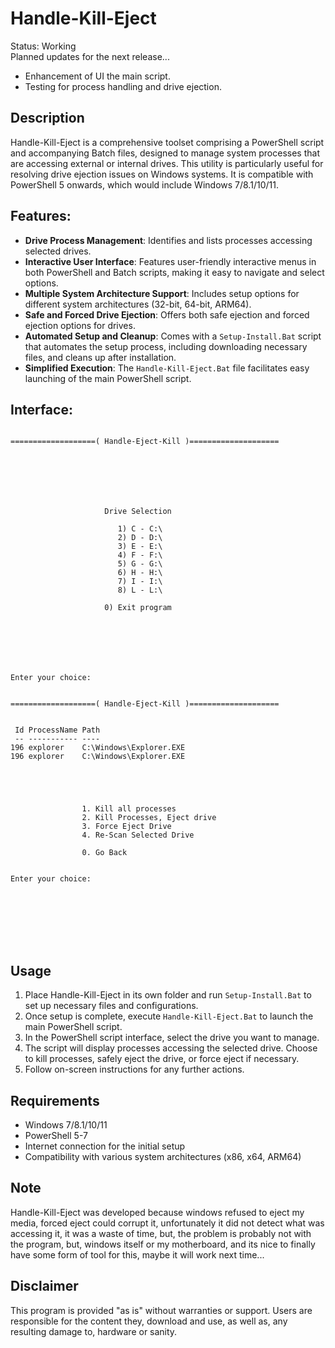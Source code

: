 # Handle-Kill-Eject
Status: Working
<br> Planned updates for the next release...
- Enhancement of UI the main script.
- Testing for process handling and drive ejection.

## Description
Handle-Kill-Eject is a comprehensive toolset comprising a PowerShell script and accompanying Batch files, designed to manage system processes that are accessing external or internal drives. This utility is particularly useful for resolving drive ejection issues on Windows systems. It is compatible with PowerShell 5 onwards, which would include Windows 7/8.1/10/11.

## Features:
- **Drive Process Management**: Identifies and lists processes accessing selected drives.
- **Interactive User Interface**: Features user-friendly interactive menus in both PowerShell and Batch scripts, making it easy to navigate and select options.
- **Multiple System Architecture Support**: Includes setup options for different system architectures (32-bit, 64-bit, ARM64).
- **Safe and Forced Drive Ejection**: Offers both safe ejection and forced ejection options for drives.
- **Automated Setup and Cleanup**: Comes with a `Setup-Install.Bat` script that automates the setup process, including downloading necessary files, and cleans up after installation.
- **Simplified Execution**: The `Handle-Kill-Eject.Bat` file facilitates easy launching of the main PowerShell script.

## Interface:
```

===================( Handle-Eject-Kill )====================







                     Drive Selection

                        1) C - C:\
                        2) D - D:\
                        3) E - E:\
                        4) F - F:\
                        5) G - G:\
                        6) H - H:\
                        7) I - I:\
                        8) L - L:\

                     0) Exit program







Enter your choice:

```
```

===================( Handle-Eject-Kill )====================


 Id ProcessName Path
 -- ----------- ----
196 explorer    C:\Windows\Explorer.EXE
196 explorer    C:\Windows\Explorer.EXE





                1. Kill all processes
                2. Kill Processes, Eject drive
                3. Force Eject Drive
                4. Re-Scan Selected Drive

                0. Go Back


Enter your choice:








```

## Usage
1. Place Handle-Kill-Eject in its own folder and run `Setup-Install.Bat` to set up necessary files and configurations.
2. Once setup is complete, execute `Handle-Kill-Eject.Bat` to launch the main PowerShell script.
3. In the PowerShell script interface, select the drive you want to manage.
4. The script will display processes accessing the selected drive. Choose to kill processes, safely eject the drive, or force eject if necessary.
5. Follow on-screen instructions for any further actions.

## Requirements
- Windows 7/8.1/10/11
- PowerShell 5-7
- Internet connection for the initial setup
- Compatibility with various system architectures (x86, x64, ARM64)

## Note
Handle-Kill-Eject was developed because windows refused to eject my media, forced eject could corrupt it, unfortunately it did not detect what was accessing it, it was a waste of time, but, the problem is probably not with the program, but, windows itself or my motherboard, and its nice to finally have some form of tool for this, maybe it will work next time...

## Disclaimer
This program is provided "as is" without warranties or support. Users are responsible for the content they, download and use, as well as, any resulting damage to, hardware or sanity.
